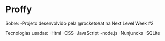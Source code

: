 # Proffy

Sobre:
-Projeto desenvolvido pela @rocketseat na Next Level Week #2 

Tecnologias usadas:
-Html
-CSS
-JavaScript
-node.js
-Nunjuncks
-SQLite
